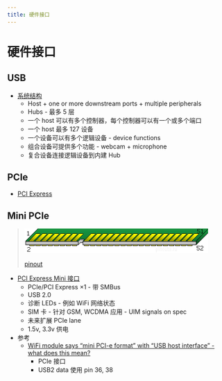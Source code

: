 ```yaml
---
title: 硬件接口
---
```


# 硬件接口

## USB
* [系统结构](https://en.wikipedia.org/wiki/USB#System_design)
  * Host + one or more downstream ports + multiple peripherals
  * Hubs - 最多 5 层
  * 一个 host 可以有多个控制器，每个控制器可以有一个或多个端口
  * 一个 host 最多 127 设备
  * 一个设备可以有多个逻辑设备 - device functions
  * 组合设备可提供多个功能 - webcam + microphone
  * 复合设备连接逻辑设备到内建 Hub

## PCIe
* [PCI Express](https://en.wikipedia.org/wiki/PCI_Express)

## Mini PCIe
> ![](./minipcie-52pin.gif)
>
> [pinout](https://pinoutguide.com/Slots/mini_pcie_pinout.shtml)

* [PCI Express Mini 接口](https://en.wikipedia.org/wiki/PCI_Express#Electrical_interface)
  * PCIe/PCI Express ×1 - 带 SMBus
  * USB 2.0
  * 诊断 LEDs - 例如 WiFi 网络状态
  * SIM 卡 - 针对 GSM, WCDMA 应用 - UIM signals on spec
  * 未来扩展 PCIe lane
  * 1.5v, 3.3v 供电
* 参考
  * [WiFi module says “mini PCI-e format” with “USB host interface” - what does this mean?](https://electronics.stackexchange.com/questions/26961)
    * PCIe 接口
    * USB2 data 使用 pin 36, 38
